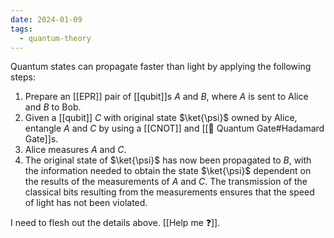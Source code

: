 ```yaml
---
date: 2024-01-09
tags:
  - quantum-theory
---
```

Quantum states can propagate faster than light by applying the following steps:

1. Prepare an [[EPR]] pair of [[qubit]]s $A$ and $B$, where $A$ is sent to Alice and $B$ to Bob.
2. Given a [[qubit]] $C$ with original state $\ket{\psi}$ owned by Alice, entangle $A$ and $C$ by using a [[CNOT]] and [[📘 Quantum Gate#Hadamard Gate]]s. 
3. Alice measures $A$ and $C$.
4. The original state of $\ket{\psi}$ has now been propagated to $B$, with the information needed to obtain the state $\ket{\psi}$ dependent on the results of the measurements of $A$ and $C$. The transmission of the classical bits resulting from the measurements ensures that the speed of light has not been violated.

I need to flesh out the details above. [[Help me ❓]].